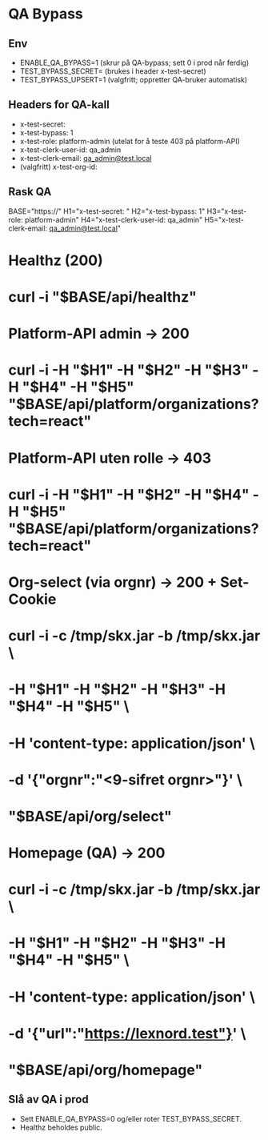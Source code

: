 # QA Bypass

## Env
- ENABLE_QA_BYPASS=1 (skrur på QA-bypass; sett 0 i prod når ferdig)
- TEST_BYPASS_SECRET=<hemmelig> (brukes i header x-test-secret)
- TEST_BYPASS_UPSERT=1 (valgfritt; oppretter QA-bruker automatisk)

## Headers for QA-kall
- x-test-secret: <hemmelig>
- x-test-bypass: 1
- x-test-role: platform-admin (utelat for å teste 403 på platform-API)
- x-test-clerk-user-id: qa_admin
- x-test-clerk-email: qa_admin@test.local
- (valgfritt) x-test-org-id: <org-uuid>

## Rask QA

BASE="https://<prod-domene>"
H1="x-test-secret: <hemmelig>"
H2="x-test-bypass: 1"
H3="x-test-role: platform-admin"
H4="x-test-clerk-user-id: qa_admin"
H5="x-test-clerk-email: qa_admin@test.local"

# Healthz (200)
# curl -i "$BASE/api/healthz"

# Platform-API admin → 200
# curl -i -H "$H1" -H "$H2" -H "$H3" -H "$H4" -H "$H5" "$BASE/api/platform/organizations?tech=react"

# Platform-API uten rolle → 403
# curl -i -H "$H1" -H "$H2" -H "$H4" -H "$H5" "$BASE/api/platform/organizations?tech=react"

# Org-select (via orgnr) → 200 + Set-Cookie
# curl -i -c /tmp/skx.jar -b /tmp/skx.jar \
#   -H "$H1" -H "$H2" -H "$H3" -H "$H4" -H "$H5" \
#   -H 'content-type: application/json' \
#   -d '{"orgnr":"<9-sifret orgnr>"}' \
#   "$BASE/api/org/select"

# Homepage (QA) → 200
# curl -i -c /tmp/skx.jar -b /tmp/skx.jar \
#   -H "$H1" -H "$H2" -H "$H3" -H "$H4" -H "$H5" \
#   -H 'content-type: application/json' \
#   -d '{"url":"https://lexnord.test"}' \
#   "$BASE/api/org/homepage"

## Slå av QA i prod
- Sett ENABLE_QA_BYPASS=0 og/eller roter TEST_BYPASS_SECRET.
- Healthz beholdes public.




